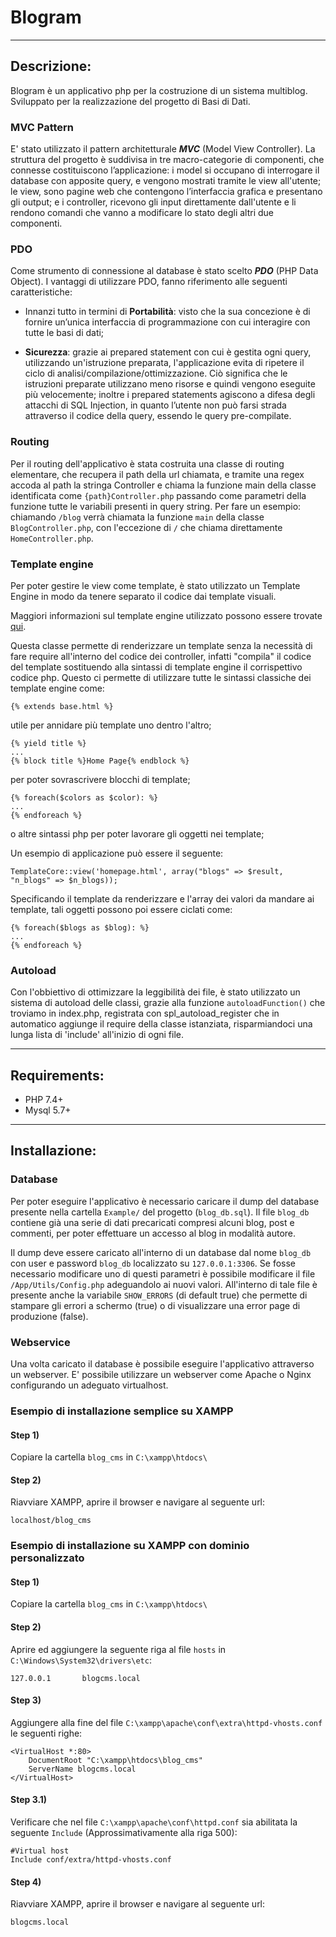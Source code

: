 # Blogram

---

## Descrizione:


Blogram è un applicativo php per la costruzione di un sistema multiblog.
Sviluppato per la realizzazione del progetto di Basi di Dati.

### MVC Pattern

E' stato utilizzato il pattern architetturale ***MVC*** (Model View Controller). La struttura del progetto è suddivisa in tre macro-categorie di componenti, che connesse costituiscono l’applicazione: i model si occupano di interrogare il database con apposite query, e vengono mostrati tramite le view all'utente; le view, sono pagine web che contengono l’interfaccia grafica e presentano gli output; e i controller, ricevono gli input direttamente dall'utente e li rendono comandi che vanno a modificare lo stato degli altri due componenti.

### PDO

Come strumento di connessione al database è stato scelto ***PDO*** (PHP Data Object). I vantaggi di utilizzare PDO, fanno riferimento alle seguenti caratteristiche: 
- Innanzi tutto in termini di **Portabilità**: visto che la sua concezione è di fornire un’unica interfaccia di programmazione con cui interagire con tutte le basi di dati;


- **Sicurezza**: grazie ai prepared statement con cui è gestita ogni query, utilizzando un'istruzione preparata, l'applicazione evita di ripetere il ciclo di analisi/compilazione/ottimizzazione. Ciò significa che le istruzioni preparate utilizzano meno risorse e quindi vengono eseguite più velocemente;  inoltre i prepared statements agiscono a difesa degli attacchi di SQL Injection, in quanto l’utente non può farsi strada attraverso il codice della query, essendo le query pre-compilate.

### Routing

Per il routing dell'applicativo è stata costruita una classe di routing elementare, che recupera il path della url chiamata, e tramite una regex accoda al path la stringa Controller e chiama la funzione main della classe identificata come ```{path}Controller.php``` passando come parametri della funzione tutte le variabili presenti in query string. Per fare un esempio: chiamando ```/blog``` verrà chiamata la funzione ```main``` della classe ```BlogController.php```, con l'eccezione di ```/``` che chiama direttamente ```HomeController.php```.

### Template engine

Per poter gestire le view come template, è stato utilizzato un Template Engine in modo da tenere separato il codice dai template visuali. 

Maggiori informazioni sul template engine utilizzato possono essere trovate <a href="https://codeshack.io/lightweight-template-engine-php/" class="external-link" target="_blank">qui</a>.

Questa classe permette di renderizzare un template senza la necessità di fare require all'interno del codice dei controller, infatti "compila" il codice del template sostituendo alla sintassi di template engine il corrispettivo codice php. Questo ci permette di utilizzare tutte le sintassi classiche dei template engine come:

```console
{% extends base.html %}
```
utile per annidare più template uno dentro l'altro;

```console
{% yield title %}
...
{% block title %}Home Page{% endblock %}
```
per poter sovrascrivere blocchi di template;

```console
{% foreach($colors as $color): %}
...
{% endforeach %}
```
o altre sintassi php per poter lavorare gli oggetti nei template;

Un esempio di applicazione può essere il seguente: 

```console
TemplateCore::view('homepage.html', array("blogs" => $result, "n_blogs" => $n_blogs));
```

Specificando il template da renderizzare e l'array dei valori da mandare ai template, tali oggetti possono poi essere ciclati come: 
 
```console 
{% foreach($blogs as $blog): %}
...
{% endforeach %}
```

### Autoload

Con l'obbiettivo di ottimizzare la leggibilità dei file, è stato utilizzato un sistema di autoload delle classi, grazie alla funzione ```autoloadFunction()``` che troviamo in index.php, registrata con spl_autoload_register che in automatico aggiunge il require della classe istanziata, risparmiandoci una lunga lista di 'include' all'inizio di ogni file.

---

## Requirements:

- PHP 7.4+
- Mysql 5.7+


---

## Installazione:

### Database
Per poter eseguire l'applicativo è necessario caricare il dump del database presente nella cartella ```Example/``` del progetto (```blog_db.sql```).
Il file ```blog_db``` contiene già una serie di dati precaricati compresi alcuni blog, post e commenti, per poter effettuare un accesso al blog in modalità autore.

Il dump deve essere caricato all'interno di un database dal nome ```blog_db``` con user e password ```blog_db``` localizzato su ```127.0.0.1:3306```.
Se fosse necessario modificare uno di questi parametri è possibile modificare il file ```/App/Utils/Config.php``` adeguandolo ai nuovi valori.
All'interno di tale file è presente anche la variabile ```SHOW_ERRORS``` (di default true) che permette di stampare gli errori a schermo (true) o di visualizzare una error page di produzione (false).

### Webservice

Una volta caricato il database è possibile eseguire l'applicativo attraverso un webserver.
E' possibile utilizzare un webserver come Apache o Nginx configurando un adeguato virtualhost.

### Esempio di installazione semplice su XAMPP

#### Step 1)

Copiare la cartella ```blog_cms``` in ```C:\xampp\htdocs\``` 

#### Step 2)

Riavviare XAMPP, aprire il browser e navigare al seguente url:

```localhost/blog_cms```

### Esempio di installazione su XAMPP con dominio personalizzato

#### Step 1)

Copiare la cartella ```blog_cms``` in ```C:\xampp\htdocs\```  

#### Step 2)
Aprire ed aggiungere la seguente riga al file ```hosts``` in ```C:\Windows\System32\drivers\etc```:

```
127.0.0.1       blogcms.local
```

#### Step 3) 

Aggiungere alla fine del file ```C:\xampp\apache\conf\extra\httpd-vhosts.conf``` le seguenti righe:

```
<VirtualHost *:80>
    DocumentRoot "C:\xampp\htdocs\blog_cms"
    ServerName blogcms.local
</VirtualHost>
```

#### Step 3.1) 


Verificare che nel file ```C:\xampp\apache\conf\httpd.conf``` sia abilitata la seguente ```Include``` (Approssimativamente alla riga 500): 

```
#Virtual host
Include conf/extra/httpd-vhosts.conf
```

#### Step 4) 

Riavviare XAMPP, aprire il browser e navigare al seguente url:

```blogcms.local```
